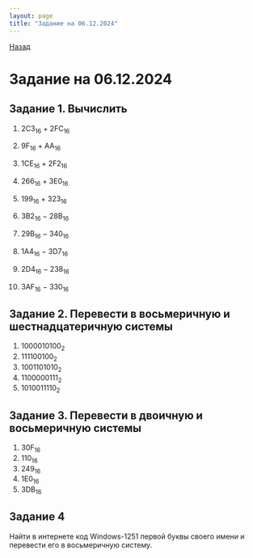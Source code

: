```yaml
---
layout: page
title: "Задание на 06.12.2024"
---
```


[Назад](/compsci/10a2024.html)

# Задание на 06.12.2024

## Задание 1. Вычислить

1. 2C3<sub>16</sub> + 2FC<sub>16</sub>
1. 9F<sub>16</sub> + AA<sub>16</sub>
1. 1CE<sub>16</sub> + 2F2<sub>16</sub>
1. 266<sub>16</sub> + 3E0<sub>16</sub>
1. 199<sub>16</sub> + 323<sub>16</sub>

1. 3B2<sub>16</sub> &minus; 28B<sub>16</sub>
1. 29B<sub>16</sub> &minus; 340<sub>16</sub>
1. 1A4<sub>16</sub> &minus; 3D7<sub>16</sub>
1. 2D4<sub>16</sub> &minus; 238<sub>16</sub>
1. 3AF<sub>16</sub> &minus; 330<sub>16</sub>

## Задание 2. Перевести в восьмеричную и шестнадцатеричную системы

1. 1000010100<sub>2</sub>
1. 111100100<sub>2</sub>
1. 1001101010<sub>2</sub>
1. 1100000111<sub>2</sub>
1. 1010011110<sub>2</sub>

## Задание 3. Перевести в двоичную и восьмеричную системы

1. 30F<sub>16</sub>
1. 110<sub>16</sub>
1. 249<sub>16</sub>
1. 1E0<sub>16</sub>
1. 3DB<sub>16</sub>

## Задание 4

Найти в интернете код Windows-1251 первой буквы своего имени и перевести его в восьмеричную систему.